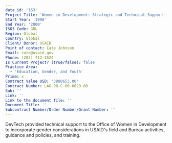 ```yaml
---
data_id: '163'
Project Title: 'Women in Development: Strategic and Technical Support (WIDStrat)'
Start Year: '1998'
End Year: '2000'
ISO3 Code: GBL
Region: Global
Country: Global
Client/ Donor: USAID
Point of contact: Cate Johnson
Email: cate@usaid.gov
Phone: (202) 712-1524
Is Current Project? (true/false): false
Practice Area:
  - 'Education, Gender, and Youth'
Prime: x
Contract Value USD: '3880653.00'
Contract Number: LAG-98-C-00-0029-00
Sub: ''
Link: ''
Link to the document file: ''
Document Title: ''
Subcontract Number/Order Number/Grant Number: ''
---
```


DevTech provided technical support to the Office of Women in Development to incorporate gender considerations in USAID's field and Bureau activities, guidance and policies, and training.